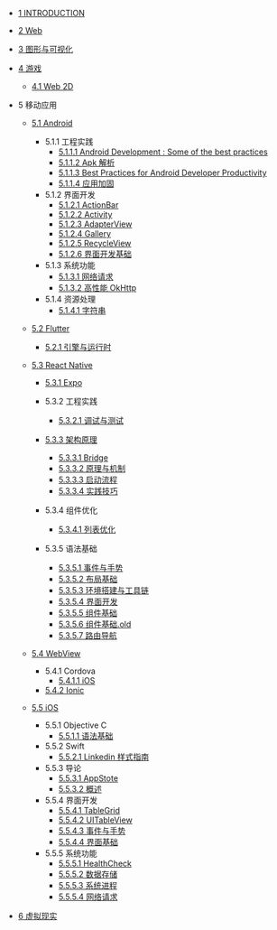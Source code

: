  - [1 INTRODUCTION](/INTRODUCTION.md)
  - [2 Web](/Web/README.md)
    
  - [3 图形与可视化](/图形与可视化/README.md)
    
  - [4 游戏](/游戏/README.md)
    - [4.1 Web 2D](/游戏/Web%202D/README.md)
      
  - 5 移动应用
    - [5.1 Android](/移动应用/Android/README.md)
      - 5.1.1 工程实践
        - [5.1.1.1 Android Development : Some of the best practices](/移动应用/Android/工程实践/Android%20Development%20:%20Some%20of%20the%20best%20practices.md)
        - [5.1.1.2 Apk 解析](/移动应用/Android/工程实践/Apk%20解析.md)
        - [5.1.1.3 Best Practices for Android Developer Productivity](/移动应用/Android/工程实践/Best%20Practices%20for%20Android%20Developer%20Productivity.md)
        - [5.1.1.4 应用加固](/移动应用/Android/工程实践/应用加固.md)
      - 5.1.2 界面开发
        - [5.1.2.1 ActionBar](/移动应用/Android/界面开发/ActionBar.md)
        - [5.1.2.2 Activity](/移动应用/Android/界面开发/Activity.md)
        - [5.1.2.3 AdapterView](/移动应用/Android/界面开发/AdapterView.md)
        - [5.1.2.4 Gallery](/移动应用/Android/界面开发/Gallery.md)
        - [5.1.2.5 RecycleView](/移动应用/Android/界面开发/RecycleView.md)
        - [5.1.2.6 界面开发基础](/移动应用/Android/界面开发/界面开发基础.md)
      - 5.1.3 系统功能
        - [5.1.3.1 网络请求](/移动应用/Android/系统功能/网络请求.md)
        - [5.1.3.2 高性能 OkHttp](/移动应用/Android/系统功能/高性能%20OkHttp.md)
      - 5.1.4 资源处理
        - [5.1.4.1 字符串](/移动应用/Android/资源处理/字符串.md)
    - [5.2 Flutter](/移动应用/Flutter/README.md)
      - [5.2.1 引擎与运行时](/移动应用/Flutter/引擎与运行时/README.md)
        
    - [5.3 React Native](/移动应用/React%20Native/README.md)
      - [5.3.1 Expo](/移动应用/React%20Native/Expo/README.md)
        
      - 5.3.2 工程实践
        - [5.3.2.1 调试与测试](/移动应用/React%20Native/工程实践/调试与测试.md)
      - [5.3.3 架构原理](/移动应用/React%20Native/架构原理/README.md)
        - [5.3.3.1 Bridge](/移动应用/React%20Native/架构原理/Bridge.md)
        - [5.3.3.2 原理与机制](/移动应用/React%20Native/架构原理/原理与机制.md)
        - [5.3.3.3 启动流程](/移动应用/React%20Native/架构原理/启动流程.md)
        - [5.3.3.4 实践技巧](/移动应用/React%20Native/架构原理/实践技巧.md)
      - 5.3.4 组件优化
        - [5.3.4.1 列表优化](/移动应用/React%20Native/组件优化/列表优化.md)
      - 5.3.5 语法基础
        - [5.3.5.1 事件与手势](/移动应用/React%20Native/语法基础/事件与手势.md)
        - [5.3.5.2 布局基础](/移动应用/React%20Native/语法基础/布局基础.md)
        - [5.3.5.3 环境搭建与工具链](/移动应用/React%20Native/语法基础/环境搭建与工具链.md)
        - [5.3.5.4 界面开发](/移动应用/React%20Native/语法基础/界面开发.md)
        - [5.3.5.5 组件基础](/移动应用/React%20Native/语法基础/组件基础.md)
        - [5.3.5.6 组件基础.old](/移动应用/React%20Native/语法基础/组件基础.old.md)
        - [5.3.5.7 路由导航](/移动应用/React%20Native/语法基础/路由导航.md)
    - [5.4 WebView](/移动应用/WebView/README.md)
      - 5.4.1 Cordova
        - [5.4.1.1 iOS](/移动应用/WebView/Cordova/iOS.md)
      - [5.4.2 Ionic](/移动应用/WebView/Ionic/README.md)
        
    - [5.5 iOS](/移动应用/iOS/README.md)
      - 5.5.1 Objective C
        - [5.5.1.1 语法基础](/移动应用/iOS/Objective-C/语法基础.md)
      - 5.5.2 Swift
        - [5.5.2.1 Linkedin 样式指南](/移动应用/iOS/Swift/Linkedin%20样式指南.md)
      - 5.5.3 导论
        - [5.5.3.1 AppStote](/移动应用/iOS/导论/AppStote.md)
        - [5.5.3.2 概述](/移动应用/iOS/导论/概述.md)
      - 5.5.4 界面开发
        - [5.5.4.1 TableGrid](/移动应用/iOS/界面开发/TableGrid.md)
        - [5.5.4.2 UITableView](/移动应用/iOS/界面开发/UITableView.md)
        - [5.5.4.3 事件与手势](/移动应用/iOS/界面开发/事件与手势.md)
        - [5.5.4.4 界面基础](/移动应用/iOS/界面开发/界面基础.md)
      - 5.5.5 系统功能
        - [5.5.5.1 HealthCheck](/移动应用/iOS/系统功能/HealthCheck.md)
        - [5.5.5.2 数据存储](/移动应用/iOS/系统功能/数据存储.md)
        - [5.5.5.3 系统进程](/移动应用/iOS/系统功能/系统进程.md)
        - [5.5.5.4 网络请求](/移动应用/iOS/系统功能/网络请求.md)
  - [6 虚拟现实](/虚拟现实/README.md)
    